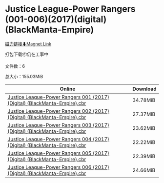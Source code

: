 # Justice League-Power Rangers (001-006)(2017)(digital)(BlackManta-Empire)

[磁力链接⬇Magnet Link](magnet:?xt=urn:btih:f59c8e0764938c357d2ce49e7a70c478da2f0cc7&dn=Justice%20League-Power%20Rangers%20%28001-006%29%282017%29%28digital%29%28BlackManta-Empire%29)

打包下载📦仍在工事中

文件数：6

总大小：155.03MiB

Online | Download
--- | ---
[Justice League-Power Rangers 001 (2017) (Digital) (BlackManta-Empire).cbr](https://github.com/alicewish/markdown/blob/master/comic/Justice-League-Power-Rangers-001-2017-Digital-BlackManta-Empire-cbr.md) | 34.78MiB
[Justice League-Power Rangers 002 (2017) (Digital) (BlackManta-Empire).cbr](https://github.com/alicewish/markdown/blob/master/comic/Justice-League-Power-Rangers-002-2017-Digital-BlackManta-Empire-cbr.md) | 27.37MiB
[Justice League-Power Rangers 003 (2017) (Digital) (BlackManta-Empire).cbr](https://github.com/alicewish/markdown/blob/master/comic/Justice-League-Power-Rangers-003-2017-Digital-BlackManta-Empire-cbr.md) | 23.62MiB
[Justice League-Power Rangers 004 (2017) (Digital) (BlackManta-Empire).cbr](https://github.com/alicewish/markdown/blob/master/comic/Justice-League-Power-Rangers-004-2017-Digital-BlackManta-Empire-cbr.md) | 22.22MiB
[Justice League-Power Rangers 005 (2017) (Digital) (BlackManta-Empire).cbr](https://github.com/alicewish/markdown/blob/master/comic/Justice-League-Power-Rangers-005-2017-Digital-BlackManta-Empire-cbr.md) | 22.39MiB
[Justice League-Power Rangers 006 (2017) (Digital) (BlackManta-Empire).cbr](https://github.com/alicewish/markdown/blob/master/comic/Justice-League-Power-Rangers-006-2017-Digital-BlackManta-Empire-cbr.md) | 24.66MiB